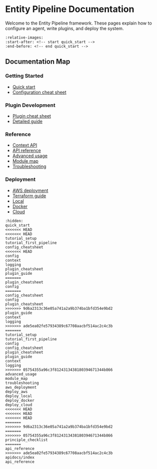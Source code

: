 # Entity Pipeline Documentation

Welcome to the Entity Pipeline framework. These pages explain how to configure an agent, write plugins, and deploy the system.

```{include} ../../README.md
:relative-images:
:start-after: <!-- start quick_start -->
:end-before: <!-- end quick_start -->
```

## Documentation Map

### Getting Started
- [Quick start](quick_start.md)
- [Configuration cheat sheet](config_cheatsheet.md)

### Plugin Development
- [Plugin cheat sheet](plugin_cheatsheet.md)
- [Detailed guide](plugin_guide.md)

### Reference
- [Context API](context.md)
- [API reference](api_reference.md)
- [Advanced usage](advanced_usage.md)
- [Module map](module_map.md)
- [Troubleshooting](troubleshooting.md)

### Deployment
- [AWS deployment](aws_deployment.md)
- [Terraform guide](deploy_aws.md)
- [Local](deploy_local.md)
- [Docker](deploy_docker.md)
- [Cloud](deploy_cloud.md)

```{toctree}
:hidden:
quick_start
<<<<<<< HEAD
<<<<<<< HEAD
tutorial_setup
tutorial_first_pipeline
config_cheatsheet
<<<<<<< HEAD
config
context
logging
plugin_cheatsheet
plugin_guide
=======
plugin_cheatsheet
config
=======
config_cheatsheet
config
plugin_cheatsheet
>>>>>>> 9d6a2313c36e05a741a2a9b374ba1bfd354e9bd2
plugin_guide
context
logging
>>>>>>> ade5ea02fe57934389c67708aacbf514ac2c4c3b
=======
tutorial_setup
tutorial_first_pipeline
config
config_cheatsheet
plugin_cheatsheet
plugin_guide
context
logging
>>>>>>> 05754355a96c3f8124313438180394671344b866
advanced_usage
module_map
troubleshooting
aws_deployment
deploy_aws
deploy_local
deploy_docker
deploy_cloud
<<<<<<< HEAD
<<<<<<< HEAD
<<<<<<< HEAD
=======
>>>>>>> 9d6a2313c36e05a741a2a9b374ba1bfd354e9bd2
=======
>>>>>>> 05754355a96c3f8124313438180394671344b866
principle_checklist
=======
api_reference
>>>>>>> ade5ea02fe57934389c67708aacbf514ac2c4c3b
apidocs/index
api_reference
```
